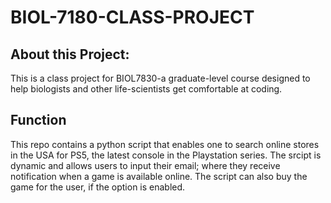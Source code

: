 # BIOL-7180-CLASS-PROJECT
## About this Project:
This is a class project for BIOL7830-a graduate-level course designed to help biologists and other life-scientists get comfortable at coding.
## Function
This repo contains a python script that enables one to search online stores in the USA for PS5, the latest console in the Playstation series.
The srcipt is dynamic and allows users to input their email; where they receive notification when a game is available online.
The script can also buy the game for the user, if the option is enabled. 
